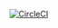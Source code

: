 [![CircleCI](https://dl.circleci.com/status-badge/img/gh/Si-Richards/Rocket.Chat.ReactNative/tree/develop.svg?style=svg)](https://dl.circleci.com/status-badge/redirect/gh/Si-Richards/Rocket.Chat.ReactNative/tree/develop)

